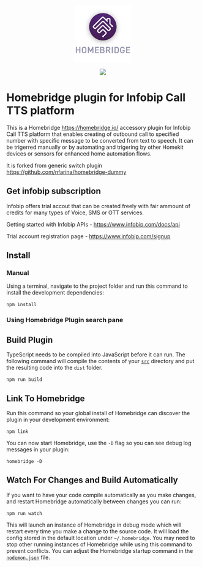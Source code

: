 
<p align="center">
<img src="https://github.com/homebridge/branding/raw/master/logos/homebridge-wordmark-logo-vertical.png" width="150">
</p>
<p align="center">
<img src="https://www.infobip.com/wp-content/themes/infobip/static/ui/infobip-logo.svg" width="230">
</p>


# Homebridge plugin for Infobip Call TTS platform

This is a Homebridge https://homebridge.io/ accessory plugin for Infobip Call TTS platform that enables creating of outbound call to specified number with specific message to be converted from text to speech. It can be trigerred manually or by automating and trigering by other Homekit devices or sensors for enhanced home automation flows.


It is forked from generic switch plugin https://github.com/nfarina/homebridge-dummy 

## Get infobip subscription

Infobip offers trial accout that can be created freely with fair ammount of credits for many types of Voice, SMS or OTT services.

Getting started with Infobip APIs - https://www.infobip.com/docs/api

Trial account registration page - https://www.infobip.com/signup

## Install

### Manual
Using a terminal, navigate to the project folder and run this command to install the development dependencies:

```
npm install
```

### Using Homebridge Plugin search pane

## Build Plugin

TypeScript needs to be compiled into JavaScript before it can run. The following command will compile the contents of your [`src`](./src) directory and put the resulting code into the `dist` folder.

```
npm run build
```

## Link To Homebridge

Run this command so your global install of Homebridge can discover the plugin in your development environment:

```
npm link
```

You can now start Homebridge, use the `-D` flag so you can see debug log messages in your plugin:

```
homebridge -D
```

## Watch For Changes and Build Automatically

If you want to have your code compile automatically as you make changes, and restart Homebridge automatically between changes you can run:

```
npm run watch
```

This will launch an instance of Homebridge in debug mode which will restart every time you make a change to the source code. It will load the config stored in the default location under `~/.homebridge`. You may need to stop other running instances of Homebridge while using this command to prevent conflicts. You can adjust the Homebridge startup command in the [`nodemon.json`](./nodemon.json) file.


